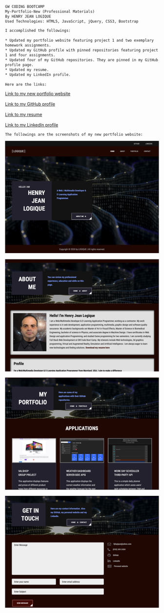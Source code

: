 
```
GW CODING BOOTCAMP
My-Portfolio-New (Professional Materials)  
By HENRY JEAN LOGIQUE
Used Technologies: HTML5, JavaScript, jQuery, CSS3, Bootstrap
```
```
I accomplished the followings:

* Updated my portfolio website featuring project 1 and two exemplary homework assignments.
* Updated my GitHub profile with pinned repositories featuring project 1 and four assignments.
* Updated four of my GitHub repositories. They are pinned in my GitHub profile page.
* Updated my resume.
* Updated my LinkedIn profile.

Here are the links:
```
[Link to my new portfolio website](https://hjlogique.github.io/My-Portfolio-New/)
<br/><br/>
[Link to my GitHub profile](https://github.com/hjlogique)
<br/><br/>
[Link to my resume](docs/henrylogique_resume.pdf)
<br/><br/>
[Link to my LinkedIn profile](https://www.linkedin.com/in/henry-jean-logique-b63707b3/)

```
The followings are the screenshots of my new portfolio website:
```
![Home Page](/screenshots/pic1.png)
<br/><br/>
![About Page](/screenshots/pic2.png)
<br/><br/>
![Portfolio Page](/screenshots/pic3.png)
<br/><br/>
![Contact Page](/screenshots/pic4.png)
